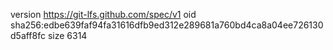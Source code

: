 version https://git-lfs.github.com/spec/v1
oid sha256:edbe639faf94fa31616dfb9ed312e289681a760bd4ca8a04ee726130d5aff8fc
size 6314
